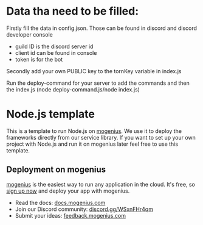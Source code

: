 # Data tha need to be filled:

Firstly fill the data in config.json. Those can be found in discord and discord developer console
- guild ID is the discord server id
- client id can be found in console
- token is for the bot

Secondly add your own PUBLIC key to the tornKey variable in index.js

Run the deploy-command for your server to add the commands and then the index.js (node deploy-command.js/node index.js)

# Node.js template

This is a template to run Node.js on [mogenius](https://mogenius.com). We use it to deploy the frameworks directly from our service library. If you want to set up your own project with Node.js and run it on mogenius later feel free to use this template.

## Deployment on mogenius

[mogenius](https://mogenius.com) is the easiest way to run any application in the cloud. It's free, so [sign up now](https://studio.mogenius.com/user/registration) and deploy your app with mogenius.

- Read the docs: [docs.mogenius.com](https://docs.mogenius.com)
- Join our Discord community: [discord.gg/WSxnFHr4qm](https://discord.gg/WSxnFHr4qm)
- Submit your ideas: [feedback.mogenius.com](https://feedback.mogenius.com)
